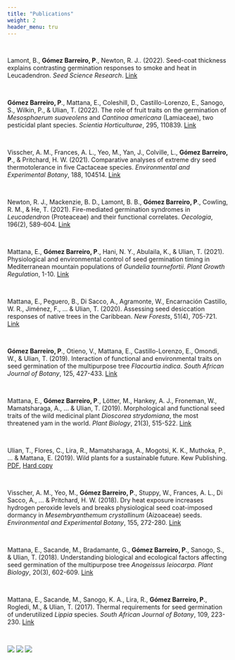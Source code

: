 ```yaml
---
title: "Publications"
weight: 2
header_menu: tru
---
```


<br>

Lamont, B., **Gómez Barreiro, P**., Newton, R. J.. (2022). Seed-coat thickness explains contrasting germination responses to smoke and heat in Leucadendron. *Seed Science Research*. [Link](https://www.cambridge.org/core/journals/seed-science-research/article/seedcoat-thickness-explains-contrasting-germination-responses-to-smoke-and-heat-in-leucadendron/1E6D41710E76456DD8C23F0118639680)

<br>

**Gómez Barreiro, P**., Mattana, E., Coleshill, D., Castillo-Lorenzo, E., Sanogo, S., Wilkin, P., & Ulian, T. (2022). The role of fruit traits on the germination of *Mesosphaerum suaveolens* and *Cantinoa americana* (Lamiaceae), two pesticidal plant species. *Scientia Horticulturae*, 295, 110839. [Link](https://www.sciencedirect.com/science/article/abs/pii/S0304423821009468)

<br>

Visscher, A. M., Frances, A. L., Yeo, M., Yan, J., Colville, L., **Gómez Barreiro, P**., & Pritchard, H. W. (2021). Comparative analyses of extreme dry seed thermotolerance in five Cactaceae species. *Environmental and Experimental Botany*, 188, 104514. [Link](https://www.sciencedirect.com/science/article/abs/pii/S0098847221001441)

<br>

Newton, R. J., Mackenzie, B. D., Lamont, B. B., **Gómez Barreiro, P**., Cowling, R. M., & He, T. (2021). Fire-mediated germination syndromes in *Leucadendron* (Proteaceae) and their functional correlates. *Oecologia*, 196(2), 589-604. [Link](https://link.springer.com/article/10.1007/s00442-021-04947-2)

<br>

Mattana, E., **Gómez Barreiro, P**., Hani, N. Y., Abulaila, K., & Ulian, T. (2021). Physiological and environmental control of seed germination timing in Mediterranean mountain populations of *Gundelia tournefortii*. *Plant Growth Regulation*, 1-10. [Link](https://link.springer.com/article/10.1007/s10725-021-00717-5)

<br>

Mattana, E., Peguero, B., Di Sacco, A., Agramonte, W., Encarnación Castillo, W. R., Jiménez, F., ... & Ulian, T. (2020). Assessing seed desiccation responses of native trees in the Caribbean. *New Forests*, 51(4), 705-721. [Link](https://link.springer.com/article/10.1007/s11056-019-09753-6)

<br>

**Gómez Barreiro, P**., Otieno, V., Mattana, E., Castillo-Lorenzo, E., Omondi, W., & Ulian, T. (2019). Interaction of functional and environmental traits on seed germination of the multipurpose tree *Flacourtia indica*. *South African Journal of Botany*, 125, 427-433. [Link](https://www.sciencedirect.com/science/article/pii/S0254629919307902)

<br>

Mattana, E., **Gómez Barreiro, P**., Lötter, M., Hankey, A. J., Froneman, W., Mamatsharaga, A., ... & Ulian, T. (2019). Morphological and functional seed traits of the wild medicinal plant *Dioscorea strydomiana*, the most threatened yam in the world. *Plant Biology*, 21(3), 515-522. [Link](https://onlinelibrary.wiley.com/doi/full/10.1111/plb.12887)

<br>

Ulian, T., Flores, C., Lira, R., Mamatsharaga, A., Mogotsi, K. K., Muthoka, P., ... & Mattana, E. (2019). Wild plants for a sustainable future. Kew Publishing. [PDF](https://www.google.com/search?client=firefox-b-d&q=Wild+plants+for+a+sustainable+future+kew), [Hard copy](https://shop.kew.org/wild-plants-for-a-sustainable-future)

<br>

Visscher, A. M., Yeo, M., **Gómez Barreiro, P**., Stuppy, W., Frances, A. L., Di Sacco, A., ... & Pritchard, H. W. (2018). Dry heat exposure increases hydrogen peroxide levels and breaks physiological seed coat-imposed dormancy in *Mesembryanthemum crystallinum* (Aizoaceae) seeds. *Environmental and Experimental Botany*, 155, 272-280. [Link](https://www.sciencedirect.com/science/article/abs/pii/S0098847218308694)

<br>

Mattana, E., Sacande, M., Bradamante, G., **Gómez Barreiro, P**., Sanogo, S., & Ulian, T. (2018). Understanding biological and ecological factors affecting seed germination of the multipurpose tree *Anogeissus leiocarpa*. *Plant Biology*, 20(3), 602-609. [Link](https://onlinelibrary.wiley.com/doi/abs/10.1111/plb.12702)

<br>

Mattana, E., Sacande, M., Sanogo, K. A., Lira, R., **Gómez Barreiro, P**., Rogledi, M., & Ulian, T. (2017). Thermal requirements for seed germination of underutilized *Lippia* species. *South African Journal of Botany*, 109, 223-230. [Link](https://www.sciencedirect.com/science/article/pii/S0254629916300424)

<br>

[![](/images/rg.png)](https://www.researchgate.net/profile/Pablo-Gomez-Barreiro/research) [![](/images/orcid.png)](https://orcid.org/0000-0002-3140-3326) [![](/images/scholar.png)](https://scholar.google.com/citations?user=CeSB2tQAAAAJ&hl=es)

